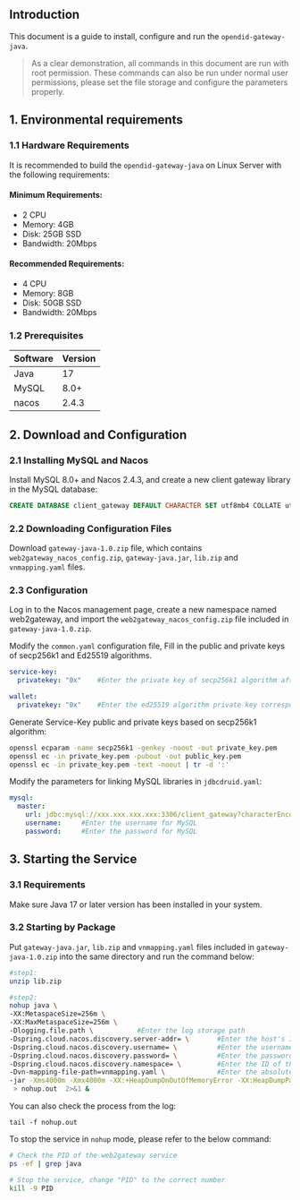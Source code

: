 ## **Introduction**

This document is a guide to install, configure and run the `opendid-gateway-java`. 

> As a clear demonstration, all commands in this document are run with root permission. These commands can also be run under normal user permissions, please set the file storage and configure the parameters properly.

## 1. Environmental requirements

### 1.1 **Hardware Requirements**

It is recommended to build the `opendid-gateway-java` on Linux Server with the following requirements:

#### **Minimum Requirements:**

- 2 CPU
- Memory: 4GB
- Disk: 25GB SSD
- Bandwidth: 20Mbps

#### **Recommended Requirements:**

- 4 CPU
- Memory: 8GB
- Disk: 50GB SSD
- Bandwidth: 20Mbps

### 1.2 **Prerequisites**

| Software | Version |
| -------- | ------- |
| Java     | 17      |
| MySQL    | 8.0+    |
| nacos    | 2.4.3   |

## 2. **Download and Configuration**

### **2.1** **Installing** **MySQL** **and** **Nacos**

Install MySQL 8.0+ and Nacos 2.4.3, and create a new client gateway library in the MySQL database:

```SQL
CREATE DATABASE client_gateway DEFAULT CHARACTER SET utf8mb4 COLLATE utf8mb4_bin;
```

### **2.2 Downloading Configuration Files**

Download `gateway-java-1.0.zip` file, which contains `web2gateway_nacos_config.zip`, `gateway-java.jar`, `lib.zip` and `vnmapping.yaml` files.

### 2.3 **Configuration**

Log in to the Nacos management page, create a new namespace named web2gateway, and import the `web2gateway_nacos_config.zip` file included in `gateway-java-1.0.zip`.

Modify the `common.yaml` configuration file, Fill in the public and private keys of secp256k1 and Ed25519 algorithms.

```YAML
service-key:
  privatekey: "0x"    #Enter the private key of secp256k1 algorithm after the 0x prefix

wallet:
  privatekey: "0x"    #Enter the ed25519 algorithm private key corresponding to your APTOS mainnet wallet address after the 0x prefix
```

Generate Service-Key public and private keys based on secp256k1 algorithm:

```Bash
openssl ecparam -name secp256k1 -genkey -noout -out private_key.pem
openssl ec -in private_key.pem -pubout -out public_key.pem
openssl ec -in private_key.pem -text -noout | tr -d ':'
```

Modify the parameters for linking MySQL libraries in `jdbcdruid.yaml`:

```YAML
mysql:
  master:
    url: jdbc:mysql://xxx.xxx.xxx.xxx:3306/client_gateway?characterEncoding=UTF-8&useSSL=false&serverTimezone=Asia/Shanghai
    username:     #Enter the username for MySQL
    password:     #Enter the password for MySQL
```

## 3. **Starting the Service**

### 3.1 Requirements

Make sure Java 17 or later version has been installed in your system.

### 3.2 **Starting by Package**

Put `gateway-java.jar`, `lib.zip` and `vnmapping.yaml` files included in `gateway-java-1.0.zip` into the same directory and run the command below:

```Bash
#step1:
unzip lib.zip

#step2:
nohup java \
-XX:MetaspaceSize=256m \
-XX:MaxMetaspaceSize=256m \
-Dlogging.file.path \           #Enter the log storage path
-Dspring.cloud.nacos.discovery.server-addr= \       #Enter the host's IP address and port for Nacos
-Dspring.cloud.nacos.discovery.username= \          #Enter the username for Nacos
-Dspring.cloud.nacos.discovery.password= \          #Enter the password for Nacos
-Dspring.cloud.nacos.discovery.namespace= \         #Enter the ID of the Nacos's namespace
-Dvn-mapping-file-path=vnmapping.yaml \             #Enter the absolute path of the vnmapping.yaml file
-jar -Xms4000m -Xmx4000m -XX:+HeapDumpOnOutOfMemoryError -XX:HeapDumpPath=./oomdumpfile/heap.hprof gateway-java.jar \
 > nohup.out  2>&1 &
```

You can also check the process from the log:

```Plain
tail -f nohup.out
```

To stop the service in `nohup` mode, please refer to the below command:

```Bash
# Check the PID of the web2gateway service
ps -ef | grep java

# Stop the service, change "PID" to the correct number
kill -9 PID
```